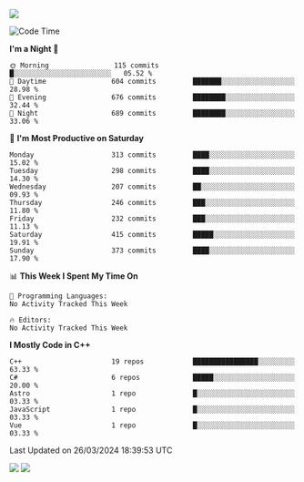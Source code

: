 ![](https://komarev.com/ghpvc/?username=lilpidgey&color=red)
<!--START_SECTION:waka-->
![Code Time](http://img.shields.io/badge/Code%20Time-1%2C491%20hrs%2018%20mins-blue)

**I'm a Night 🦉** 

```text
🌞 Morning                115 commits         █░░░░░░░░░░░░░░░░░░░░░░░░   05.52 % 
🌆 Daytime                604 commits         ███████░░░░░░░░░░░░░░░░░░   28.98 % 
🌃 Evening                676 commits         ████████░░░░░░░░░░░░░░░░░   32.44 % 
🌙 Night                  689 commits         ████████░░░░░░░░░░░░░░░░░   33.06 % 
```
📅 **I'm Most Productive on Saturday** 

```text
Monday                   313 commits         ████░░░░░░░░░░░░░░░░░░░░░   15.02 % 
Tuesday                  298 commits         ████░░░░░░░░░░░░░░░░░░░░░   14.30 % 
Wednesday                207 commits         ██░░░░░░░░░░░░░░░░░░░░░░░   09.93 % 
Thursday                 246 commits         ███░░░░░░░░░░░░░░░░░░░░░░   11.80 % 
Friday                   232 commits         ███░░░░░░░░░░░░░░░░░░░░░░   11.13 % 
Saturday                 415 commits         █████░░░░░░░░░░░░░░░░░░░░   19.91 % 
Sunday                   373 commits         ████░░░░░░░░░░░░░░░░░░░░░   17.90 % 
```


📊 **This Week I Spent My Time On** 

```text
💬 Programming Languages: 
No Activity Tracked This Week

🔥 Editors: 
No Activity Tracked This Week
```

**I Mostly Code in C++** 

```text
C++                      19 repos            ████████████████░░░░░░░░░   63.33 % 
C#                       6 repos             █████░░░░░░░░░░░░░░░░░░░░   20.00 % 
Astro                    1 repo              █░░░░░░░░░░░░░░░░░░░░░░░░   03.33 % 
JavaScript               1 repo              █░░░░░░░░░░░░░░░░░░░░░░░░   03.33 % 
Vue                      1 repo              █░░░░░░░░░░░░░░░░░░░░░░░░   03.33 % 
```




 Last Updated on 26/03/2024 18:39:53 UTC
<!--END_SECTION:waka-->
![](https://hit.yhype.me/github/profile?user_id=42968544)
![](https://komarev.com/ghpvc/?lilpidgey)
